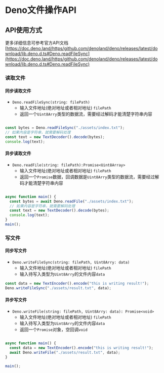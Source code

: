 # Deno文件操作API

## API使用方式

更多详细信息可参考官方API文档 [https://doc.deno.land/https/github.com/denoland/deno/releases/latest/download/lib.deno.d.ts#Deno.readFileSync](https://doc.deno.land/https/github.com/denoland/deno/releases/latest/download/lib.deno.d.ts#Deno.readFileSync)

### 读取文件

#### 同步读取文件

- `Deno.readFileSync(string: filePath)`
  - 输入文件地址(绝对地址或者相对地址) `filePath` 
  - 返回一个`Uint8Arry`类型的数据流，需要经过解码才能清楚字符串内容

```js

const bytes = Deno.readFileSync("./assets/index.txt");
// 如果内容是字符串，就需要解码处理
const text = new TextDecoder().decode(bytes);
console.log(text);
```

#### 异步读取文件

- `Deno.readFile(string: filePath):Promise<Uint8Array>`
  - 输入文件地址(绝对地址或者相对地址) `filePath` 
  - 返回一个`Promise`数据，回调数据是`Uint8Arry`类型的数据流，需要经过解码才能清楚字符串内容

```js

async function main() {
  const bytes = await Deno.readFile("./assets/index.txt");
  // 如果内容是字符串，就需要解码处理
  const text = new TextDecoder().decode(bytes);
  console.log(text);
}
main();
```

### 写文件

#### 同步写文件

- `Deno.writeFileSync(string: filePath, Uint8Arry: data)`
  - 输入文件地址(绝对地址或者相对地址) `filePath` 
  - 输入待写入类型为`Uint8Arry`的文件内容`data`

```js
const data = new TextEncoder().encode("this is writing result!");
Deno.writeFileSync("./assets/result.txt", data);
```

#### 异步写文件

- `Deno.writeFile(string: filePath, Uint8Arry: data): Promise<void>`
  - 输入文件地址(绝对地址或者相对地址) `filePath` 
  - 输入待写入类型为`Uint8Arry`的文件内容`data`
  - 返回一个`Promise`对象，空回调`void`

```js

async function main() {
  const data = new TextEncoder().encode("this is writing result!");
  await Deno.writeFile("./assets/result.txt", data);
}

main();
```




